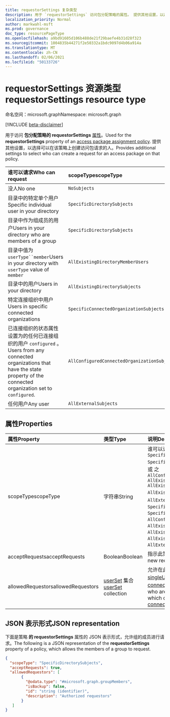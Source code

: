 ```yaml
---
title: requestorSettings 复杂类型
description: 用于 `requestorSettings` 访问包分配策略的属性。 提供其他设置，以选择可以创建请求的人。
localization_priority: Normal
author: markwahl-msft
ms.prod: governance
doc_type: resourcePageType
ms.openlocfilehash: a9bd91605d106b488de21f29baefe4b31d28f323
ms.sourcegitcommit: 1004835b44271f2e50332a1bdc9097d4b06a914a
ms.translationtype: MT
ms.contentlocale: zh-CN
ms.lasthandoff: 02/06/2021
ms.locfileid: "50133726"
---
```

# <a name="requestorsettings-resource-type"></a><span data-ttu-id="58bb0-104">requestorSettings 资源类型</span><span class="sxs-lookup"><span data-stu-id="58bb0-104">requestorSettings resource type</span></span>

<span data-ttu-id="58bb0-105">命名空间：microsoft.graph</span><span class="sxs-lookup"><span data-stu-id="58bb0-105">Namespace: microsoft.graph</span></span>

[!INCLUDE [beta-disclaimer](../../includes/beta-disclaimer.md)]

<span data-ttu-id="58bb0-106">用于访问 **包分配策略的 requestorSettings** [属性](accesspackageassignmentpolicy.md)。</span><span class="sxs-lookup"><span data-stu-id="58bb0-106">Used for the **requestorSettings** property of an [access package assignment policy](accesspackageassignmentpolicy.md).</span></span> <span data-ttu-id="58bb0-107">提供其他设置，以选择可以在该策略上创建访问包请求的人。</span><span class="sxs-lookup"><span data-stu-id="58bb0-107">Provides additional settings to select who can create a request for an access package on that policy.</span></span>

| <span data-ttu-id="58bb0-108">谁可以请求</span><span class="sxs-lookup"><span data-stu-id="58bb0-108">Who can request</span></span> | <span data-ttu-id="58bb0-109">scopeType</span><span class="sxs-lookup"><span data-stu-id="58bb0-109">scopeType</span></span> | <span data-ttu-id="58bb0-110">allowedRequestors 集合</span><span class="sxs-lookup"><span data-stu-id="58bb0-110">allowedRequestors collection</span></span>|
|:----------------|:----------|:------------------|
|<span data-ttu-id="58bb0-111">没人</span><span class="sxs-lookup"><span data-stu-id="58bb0-111">No one</span></span>|`NoSubjects`|<span data-ttu-id="58bb0-112">空数组</span><span class="sxs-lookup"><span data-stu-id="58bb0-112">empty array</span></span>|
|<span data-ttu-id="58bb0-113">目录中的特定单个用户</span><span class="sxs-lookup"><span data-stu-id="58bb0-113">Specific individual user in your directory</span></span>|`SpecificDirectorySubjects`|[<span data-ttu-id="58bb0-114">singleUser</span><span class="sxs-lookup"><span data-stu-id="58bb0-114">singleUser</span></span>](singleuser.md)|
|<span data-ttu-id="58bb0-115">目录中作为组成员的用户</span><span class="sxs-lookup"><span data-stu-id="58bb0-115">Users in your directory who are members of a group</span></span>|`SpecificDirectorySubjects`|[<span data-ttu-id="58bb0-116">groupMembers</span><span class="sxs-lookup"><span data-stu-id="58bb0-116">groupMembers</span></span>](groupmembers.md)|
|<span data-ttu-id="58bb0-117">目录中值为 `userType``member`</span><span class="sxs-lookup"><span data-stu-id="58bb0-117">Users in your directory with `userType` value of `member`</span></span>|`AllExistingDirectoryMemberUsers`|<span data-ttu-id="58bb0-118">空数组</span><span class="sxs-lookup"><span data-stu-id="58bb0-118">empty array</span></span>|
|<span data-ttu-id="58bb0-119">目录中的用户</span><span class="sxs-lookup"><span data-stu-id="58bb0-119">Users in your directory</span></span>|`AllExistingDirectorySubjects`|<span data-ttu-id="58bb0-120">空数组</span><span class="sxs-lookup"><span data-stu-id="58bb0-120">empty array</span></span>|
|<span data-ttu-id="58bb0-121">特定连接组织中用户</span><span class="sxs-lookup"><span data-stu-id="58bb0-121">Users in specific connected organizations</span></span>|`SpecificConnectedOrganizationSubjects`|[<span data-ttu-id="58bb0-122">connectedOrganizationMembers</span><span class="sxs-lookup"><span data-stu-id="58bb0-122">connectedOrganizationMembers</span></span>](connectedorganizationmembers.md)|
|<span data-ttu-id="58bb0-123">已连接组织的状态属性设置为的任何已连接组织的用户 `configured` 。</span><span class="sxs-lookup"><span data-stu-id="58bb0-123">Users from any connected organizations that have the state property of the connected organization set to `configured`.</span></span>|`AllConfiguredConnectedOrganizationSubjects`|<span data-ttu-id="58bb0-124">空数组</span><span class="sxs-lookup"><span data-stu-id="58bb0-124">empty array</span></span>|
|<span data-ttu-id="58bb0-125">任何用户</span><span class="sxs-lookup"><span data-stu-id="58bb0-125">Any user</span></span>|`AllExternalSubjects`|<span data-ttu-id="58bb0-126">空数组</span><span class="sxs-lookup"><span data-stu-id="58bb0-126">empty array</span></span>|

## <a name="properties"></a><span data-ttu-id="58bb0-127">属性</span><span class="sxs-lookup"><span data-stu-id="58bb0-127">Properties</span></span>

| <span data-ttu-id="58bb0-128">属性</span><span class="sxs-lookup"><span data-stu-id="58bb0-128">Property</span></span>                     | <span data-ttu-id="58bb0-129">类型</span><span class="sxs-lookup"><span data-stu-id="58bb0-129">Type</span></span>                      | <span data-ttu-id="58bb0-130">说明</span><span class="sxs-lookup"><span data-stu-id="58bb0-130">Description</span></span> |
| :--------------------------- | :------------------------ | :---------- |
| <span data-ttu-id="58bb0-131">scopeType</span><span class="sxs-lookup"><span data-stu-id="58bb0-131">scopeType</span></span> |<span data-ttu-id="58bb0-132">字符串</span><span class="sxs-lookup"><span data-stu-id="58bb0-132">String</span></span> |<span data-ttu-id="58bb0-133">谁可以请求。</span><span class="sxs-lookup"><span data-stu-id="58bb0-133">Who can request.</span></span> <span data-ttu-id="58bb0-134">`NoSubjects` `SpecificDirectorySubjects` `SpecificConnectedOrganizationSubjects` 、、、、或 之 `AllConfiguredConnectedOrganizationSubjects` `AllExistingConnectedOrganizationSubjects` `AllExistingDirectoryMemberUsers` `AllExistingDirectorySubjects` 一 `AllExternalSubjects` 。</span><span class="sxs-lookup"><span data-stu-id="58bb0-134">One of `NoSubjects`, `SpecificDirectorySubjects`, `SpecificConnectedOrganizationSubjects`, `AllConfiguredConnectedOrganizationSubjects`, `AllExistingConnectedOrganizationSubjects`, `AllExistingDirectoryMemberUsers`, `AllExistingDirectorySubjects` or `AllExternalSubjects`.</span></span>  |
| <span data-ttu-id="58bb0-135">acceptRequests</span><span class="sxs-lookup"><span data-stu-id="58bb0-135">acceptRequests</span></span> | <span data-ttu-id="58bb0-136">Boolean</span><span class="sxs-lookup"><span data-stu-id="58bb0-136">Boolean</span></span> | <span data-ttu-id="58bb0-137">指示此策略是否接受新请求。</span><span class="sxs-lookup"><span data-stu-id="58bb0-137">Indicates whether new requests are accepted on this policy.</span></span> |
| <span data-ttu-id="58bb0-138">allowedRequestors</span><span class="sxs-lookup"><span data-stu-id="58bb0-138">allowedRequestors</span></span> | <span data-ttu-id="58bb0-139">[userSet](userset.md) 集合</span><span class="sxs-lookup"><span data-stu-id="58bb0-139">[userSet](userset.md) collection</span></span>| <span data-ttu-id="58bb0-140">允许在此策略上请求的用户，可以是[singleUser、groupMembers](groupmembers.md)和[connectedOrganizationMembers。](connectedorganizationmembers.md) [](singleuser.md)</span><span class="sxs-lookup"><span data-stu-id="58bb0-140">The users who are allowed to request on this policy, which can be [singleUser](singleuser.md), [groupMembers](groupmembers.md), and [connectedOrganizationMembers](connectedorganizationmembers.md).</span></span> |

## <a name="json-representation"></a><span data-ttu-id="58bb0-141">JSON 表示形式</span><span class="sxs-lookup"><span data-stu-id="58bb0-141">JSON representation</span></span>


<span data-ttu-id="58bb0-142">下面是策略 **的 requestorSettings** 属性的 JSON 表示形式，允许组的成员进行请求。</span><span class="sxs-lookup"><span data-stu-id="58bb0-142">The following is a JSON representation of the **requestorSettings** property of a policy, which allows the members of a group to request.</span></span>

<!-- {
  "blockType": "resource",
  "optionalProperties": [

  ],
  "@odata.type": "microsoft.graph.requestorSettings"
}-->

```json
{
  "scopeType": "SpecificDirectorySubjects",
  "acceptRequests": true,
  "allowedRequestors": [
       {
         "@odata.type": "#microsoft.graph.groupMembers",
         "isBackup": false,
         "id": "string (identifier)",
         "description": "Authorized requestors"
       }
   ]
}
```


<!-- uuid: 16cd6b66-4b1a-43a1-adaf-3a886856ed98
2019-02-04 14:57:30 UTC -->
<!-- {
  "type": "#page.annotation",
  "description": "requestorSettings complex type",
  "keywords": "",
  "section": "documentation",
  "tocPath": ""
}-->


